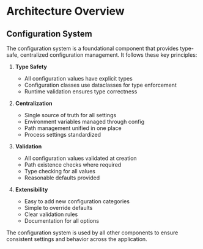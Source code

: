 # Architecture Overview

## Configuration System

The configuration system is a foundational component that provides type-safe, centralized configuration management. It follows these key principles:

1. **Type Safety**
   - All configuration values have explicit types
   - Configuration classes use dataclasses for type enforcement
   - Runtime validation ensures type correctness

2. **Centralization**
   - Single source of truth for all settings
   - Environment variables managed through config
   - Path management unified in one place
   - Process settings standardized

3. **Validation**
   - All configuration values validated at creation
   - Path existence checks where required
   - Type checking for all values
   - Reasonable defaults provided

4. **Extensibility**
   - Easy to add new configuration categories
   - Simple to override defaults
   - Clear validation rules
   - Documentation for all options

The configuration system is used by all other components to ensure consistent settings and behavior across the application. 